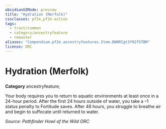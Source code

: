 ```yaml
---
obsidianUIMode: preview
title: "Hydration (Merfolk)"
cssclasses: pf2e,pf2e-action
tags:
  - trait/common
  - category/ancestryfeature
  - remaster
aliases: "Compendium.pf2e.ancestryfeatures.Item.DWNRIgt3f92fSTBM"
license: ORC
---
```

# Hydration (Merfolk)

### 

**Category** ancestryfeature; 




Your body requires you to return to aquatic environments at least once in a 24-hour period. After the first 24 hours outside of water, you take a –1 status penalty to Fortitude saves. After 48 hours, you struggle to breathe air and begin to suffocate until returned to water.

*Source: Pathfinder Howl of the Wild*
*ORC*